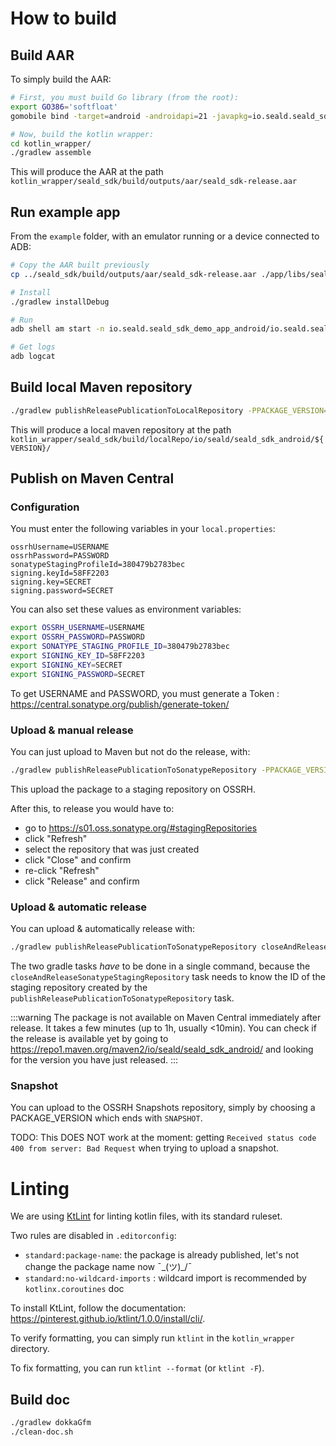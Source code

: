 # How to build

## Build AAR

To simply build the AAR:

```bash
# First, you must build Go library (from the root):
export GO386='softfloat'
gomobile bind -target=android -androidapi=21 -javapkg=io.seald.seald_sdk_internals -v -o=./kotlin_wrapper/goLibs/seald-sdk-internals.aar ./mobile_sdk

# Now, build the kotlin wrapper:
cd kotlin_wrapper/
./gradlew assemble
```

This will produce the AAR at the path `kotlin_wrapper/seald_sdk/build/outputs/aar/seald_sdk-release.aar`

## Run example app

From the `example` folder, with an emulator running or a device connected to ADB:

```bash
# Copy the AAR built previously
cp ../seald_sdk/build/outputs/aar/seald_sdk-release.aar ./app/libs/seald_sdk-release.aar

# Install
./gradlew installDebug

# Run
adb shell am start -n io.seald.seald_sdk_demo_app_android/io.seald.seald_sdk_demo_app_android.MainActivity

# Get logs
adb logcat
```

## Build local Maven repository

```bash
./gradlew publishReleasePublicationToLocalRepository -PPACKAGE_VERSION=${VERSION}
```

This will produce a local maven repository at the path `kotlin_wrapper/seald_sdk/build/localRepo/io/seald/seald_sdk_android/${VERSION}/`

## Publish on Maven Central

### Configuration

You must enter the following variables in your `local.properties`:

```
ossrhUsername=USERNAME
ossrhPassword=PASSWORD
sonatypeStagingProfileId=380479b2783bec
signing.keyId=58FF2203
signing.key=SECRET
signing.password=SECRET
```

You can also set these values as environment variables:
```bash
export OSSRH_USERNAME=USERNAME
export OSSRH_PASSWORD=PASSWORD
export SONATYPE_STAGING_PROFILE_ID=380479b2783bec
export SIGNING_KEY_ID=58FF2203
export SIGNING_KEY=SECRET
export SIGNING_PASSWORD=SECRET
```

To get USERNAME and PASSWORD, you must generate a Token : https://central.sonatype.org/publish/generate-token/ 

### Upload & manual release

You can just upload to Maven but not do the release, with:
```bash
./gradlew publishReleasePublicationToSonatypeRepository -PPACKAGE_VERSION=${VERSION}
```

This upload the package to a staging repository on OSSRH.

After this, to release you would have to:
- go to <https://s01.oss.sonatype.org/#stagingRepositories>
- click "Refresh"
- select the repository that was just created
- click "Close" and confirm
- re-click "Refresh"
- click "Release" and confirm

### Upload & automatic release

You can upload & automatically release with:
```bash
./gradlew publishReleasePublicationToSonatypeRepository closeAndReleaseSonatypeStagingRepository -PPACKAGE_VERSION=${VERSION}
```

The two gradle tasks *have* to be done in a single command, because the
`closeAndReleaseSonatypeStagingRepository` task needs to know the ID of the staging repository
created by the `publishReleasePublicationToSonatypeRepository` task.

:::warning
The package is not available on Maven Central immediately after release. It takes a few minutes (up
to 1h, usually <10min). You can check if the release is available yet by going to
<https://repo1.maven.org/maven2/io/seald/seald_sdk_android/> and looking for the version you have
just released.
:::

### Snapshot

You can upload to the OSSRH Snapshots repository, simply by choosing a PACKAGE_VERSION which ends
with `SNAPSHOT`.

TODO: This DOES NOT work at the moment: getting `Received status code 400 from server: Bad Request`
when trying to upload a snapshot.

# Linting

We are using [KtLint](https://pinterest.github.io/ktlint/) for linting kotlin files, with its standard ruleset.

Two rules are disabled in `.editorconfig`:
- `standard:package-name`: the package is already published, let's not change the package name now ¯\_(ツ)_/¯
- `standard:no-wildcard-imports` : wildcard import is recommended by `kotlinx.coroutines` doc

To install KtLint, follow the documentation: <https://pinterest.github.io/ktlint/1.0.0/install/cli/>.

To verify formatting, you can simply run `ktlint` in the `kotlin_wrapper` directory.

To fix formatting, you can run `ktlint --format` (or `ktlint -F`).

## Build doc

```bash
./gradlew dokkaGfm
./clean-doc.sh
```
